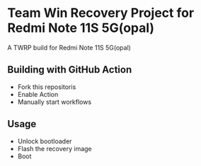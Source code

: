 # Team Win Recovery Project for Redmi Note 11S 5G(opal)

A TWRP build for Redmi Note 11S 5G(opal)

## Building with GitHub Action
- Fork this repositoris
- Enable Action
- Manually start workflows

## Usage

- Unlock bootloader
- Flash the recovery image
- Boot
